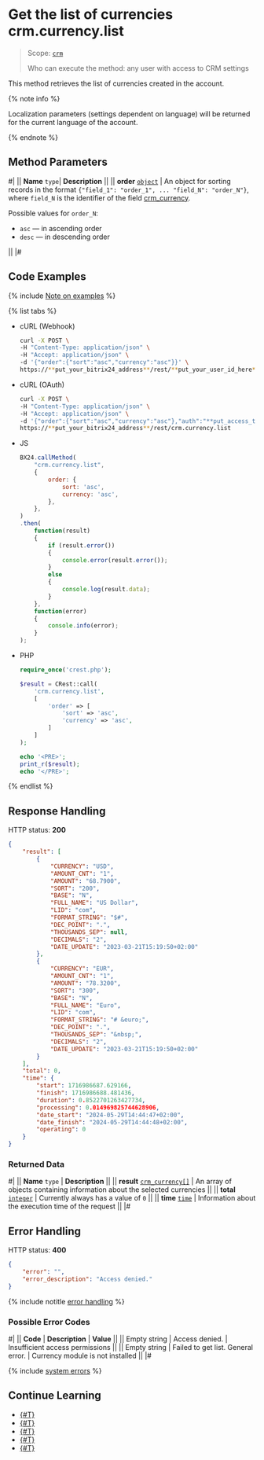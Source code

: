 # Get the list of currencies crm.currency.list

> Scope: [`crm`](../../scopes/permissions.md)
>
> Who can execute the method: any user with access to CRM settings

This method retrieves the list of currencies created in the account.

{% note info %}

Localization parameters (settings dependent on language) will be returned for the current language of the account.

{% endnote %}

## Method Parameters

#|
||  **Name**
`type`| **Description** ||
|| **order**
[`object`](../../data-types.md) | An object for sorting records in the format `{"field_1": "order_1", ... "field_N": "order_N"}`, where `field_N` is the identifier of the field [crm_currency](../data-types.md#crm_currency).

Possible values for `order_N`:

- `asc` — in ascending order
- `desc` — in descending order

 ||
|#

## Code Examples

{% include [Note on examples](../../../_includes/examples.md) %}

{% list tabs %}

- cURL (Webhook)

    ```bash
    curl -X POST \
    -H "Content-Type: application/json" \
    -H "Accept: application/json" \
    -d '{"order":{"sort":"asc","currency":"asc"}}' \
    https://**put_your_bitrix24_address**/rest/**put_your_user_id_here**/**put_your_webhook_here**/crm.currency.list
    ```

- cURL (OAuth)

    ```bash
    curl -X POST \
    -H "Content-Type: application/json" \
    -H "Accept: application/json" \
    -d '{"order":{"sort":"asc","currency":"asc"},"auth":"**put_access_token_here**"}' \
    https://**put_your_bitrix24_address**/rest/crm.currency.list
    ```

- JS

    ```js
    BX24.callMethod(
        "crm.currency.list",
        {
            order: {
                sort: 'asc',
                currency: 'asc',
            },
        },
    )
    .then(
        function(result)
        {
            if (result.error())
            {
                console.error(result.error());
            }
            else
            {
                console.log(result.data);
            }
        },
        function(error)
        {
            console.info(error);
        }
    );
    ```

- PHP

    ```php
    require_once('crest.php');

    $result = CRest::call(
        'crm.currency.list',
        [
            'order' => [
                'sort' => 'asc',
                'currency' => 'asc',
            ]
        ]
    );

    echo '<PRE>';
    print_r($result);
    echo '</PRE>';
    ```

{% endlist %}

## Response Handling

HTTP status: **200**

```json
{
    "result": [
        {
            "CURRENCY": "USD",
            "AMOUNT_CNT": "1",
            "AMOUNT": "68.7900",
            "SORT": "200",
            "BASE": "N",
            "FULL_NAME": "US Dollar",
            "LID": "com",
            "FORMAT_STRING": "$#",
            "DEC_POINT": ".",
            "THOUSANDS_SEP": null,
            "DECIMALS": "2",
            "DATE_UPDATE": "2023-03-21T15:19:50+02:00"
        },
        {
            "CURRENCY": "EUR",
            "AMOUNT_CNT": "1",
            "AMOUNT": "78.3200",
            "SORT": "300",
            "BASE": "N",
            "FULL_NAME": "Euro",
            "LID": "com",
            "FORMAT_STRING": "# &euro;",
            "DEC_POINT": ".",
            "THOUSANDS_SEP": "&nbsp;",
            "DECIMALS": "2",
            "DATE_UPDATE": "2023-03-21T15:19:50+02:00"
        }
    ],
    "total": 0,
    "time": {
        "start": 1716986687.629166,
        "finish": 1716986688.481436,
        "duration": 0.8522701263427734,
        "processing": 0.014969825744628906,
        "date_start": "2024-05-29T14:44:47+02:00",
        "date_finish": "2024-05-29T14:44:48+02:00",
        "operating": 0
    }
}
```

### Returned Data

#|
|| **Name**
`type` | **Description** ||
|| **result**
[`crm_currency[]`](../data-types.md#crm_currency) | An array of objects containing information about the selected currencies ||
|| **total**
[`integer`](../../data-types.md) | Currently always has a value of `0` ||
|| **time**
[`time`](../../data-types.md) | Information about the execution time of the request ||
|#

## Error Handling

HTTP status: **400**

```json
{
	"error": "",
	"error_description": "Access denied."
}
```

{% include notitle [error handling](../../../_includes/error-info.md) %}

### Possible Error Codes

#|
|| **Code** | **Description** | **Value** ||
|| Empty string | Access denied. | Insufficient access permissions ||
|| Empty string | Failed to get list. General error. | Currency module is not installed ||
|#

{% include [system errors](../../../_includes/system-errors.md) %}

## Continue Learning 

- [{#T}](./crm-currency-add.md)
- [{#T}](./crm-currency-update.md)
- [{#T}](./crm-currency-get.md)
- [{#T}](./crm-currency-delete.md)
- [{#T}](./crm-currency-fields.md)